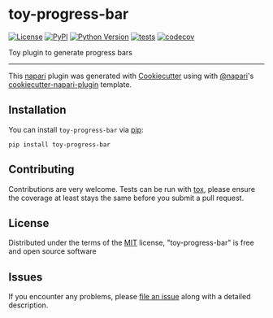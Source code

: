 # toy-progress-bar

[![License](https://img.shields.io/pypi/l/toy-progress-bar.svg?color=green)](https://github.com/DragaDoncila/toy-progress-bar/raw/master/LICENSE)
[![PyPI](https://img.shields.io/pypi/v/toy-progress-bar.svg?color=green)](https://pypi.org/project/toy-progress-bar)
[![Python Version](https://img.shields.io/pypi/pyversions/toy-progress-bar.svg?color=green)](https://python.org)
[![tests](https://github.com/DragaDoncila/toy-progress-bar/workflows/tests/badge.svg)](https://github.com/DragaDoncila/toy-progress-bar/actions)
[![codecov](https://codecov.io/gh/DragaDoncila/toy-progress-bar/branch/master/graph/badge.svg)](https://codecov.io/gh/DragaDoncila/toy-progress-bar)

Toy plugin to generate progress bars

----------------------------------

This [napari] plugin was generated with [Cookiecutter] using with [@napari]'s [cookiecutter-napari-plugin] template.

<!--
Don't miss the full getting started guide to set up your new package:
https://github.com/napari/cookiecutter-napari-plugin#getting-started

and review the napari docs for plugin developers:
https://napari.org/docs/plugins/index.html
-->

## Installation

You can install `toy-progress-bar` via [pip]:

    pip install toy-progress-bar

## Contributing

Contributions are very welcome. Tests can be run with [tox], please ensure
the coverage at least stays the same before you submit a pull request.

## License

Distributed under the terms of the [MIT] license,
"toy-progress-bar" is free and open source software

## Issues

If you encounter any problems, please [file an issue] along with a detailed description.

[napari]: https://github.com/napari/napari
[Cookiecutter]: https://github.com/audreyr/cookiecutter
[@napari]: https://github.com/napari
[MIT]: http://opensource.org/licenses/MIT
[BSD-3]: http://opensource.org/licenses/BSD-3-Clause
[GNU GPL v3.0]: http://www.gnu.org/licenses/gpl-3.0.txt
[GNU LGPL v3.0]: http://www.gnu.org/licenses/lgpl-3.0.txt
[Apache Software License 2.0]: http://www.apache.org/licenses/LICENSE-2.0
[Mozilla Public License 2.0]: https://www.mozilla.org/media/MPL/2.0/index.txt
[cookiecutter-napari-plugin]: https://github.com/napari/cookiecutter-napari-plugin
[file an issue]: https://github.com/DragaDoncila/toy-progress-bar/issues
[napari]: https://github.com/napari/napari
[tox]: https://tox.readthedocs.io/en/latest/
[pip]: https://pypi.org/project/pip/
[PyPI]: https://pypi.org/
